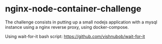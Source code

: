 # nginx-node-container-challenge

The challenge consists in putting up a small nodejs application with a mysql instance using a nginx reverse proxy, using docker-compose.

Using wait-for-it bash script: https://github.com/vishnubob/wait-for-it
